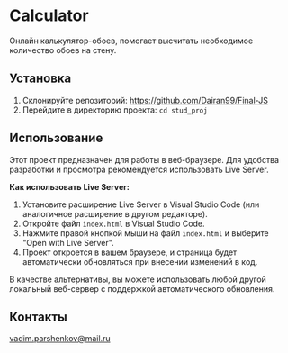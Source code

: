# Calculator
Онлайн калькулятор-обоев, помогает высчитать необходимое количество обоев на стену.

## Установка

1.  Склонируйте репозиторий: https://github.com/Dairan99/Final-JS
2.  Перейдите в директорию проекта: `cd stud_proj`

## Использование

Этот проект предназначен для работы в веб-браузере. Для удобства разработки и просмотра рекомендуется использовать Live Server.

**Как использовать Live Server:**

1.  Установите расширение Live Server в Visual Studio Code (или аналогичное расширение в другом редакторе).
2.  Откройте файл `index.html` в Visual Studio Code.
3.  Нажмите правой кнопкой мыши на файл `index.html` и выберите "Open with Live Server".
4.  Проект откроется в вашем браузере, и страница будет автоматически обновляться при внесении изменений в код.

В качестве альтернативы, вы можете использовать любой другой локальный веб-сервер с поддержкой автоматического обновления.

## Контакты

vadim.parshenkov@mail.ru
